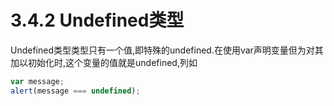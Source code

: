 # 3.4.2 Undefined类型

Undefined类型类型只有一个值,即特殊的undefined.在使用var声明变量但为对其加以初始化时,这个变量的值就是undefined,列如

```js .line-numbers
var message;
alert(message === undefined);
```